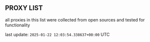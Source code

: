 ## PROXY LIST

all proxies in this list were collected from open sources and tested for functionality

last update: `2025-01-22 12:03:54.338637+00:00` UTC